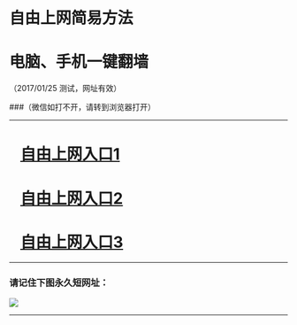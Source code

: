 # 自由上网简易方法

# 电脑、手机一键翻墙

（2017/01/25 测试，网址有效）

###（微信如打不开，请转到浏览器打开）

***


# &nbsp;&nbsp; <a href="http://fqtz-3313.fq1001.com/?uid=1 " target="_blank">自由上网入口1</a>
# &nbsp;&nbsp; <a href="http://fqtz-3314.fq1001.com/?uid=2 " target="_blank">自由上网入口2</a>
# &nbsp;&nbsp; <a href="https://github.com/ogate/ogate/blob/master/README.md?0125" target="_blank">自由上网入口3</a>
***

### 请记住下图永久短网址：

<img src="https://fqtz-999.fq1001.com/pic/yjfq-20170119ok.png" /> 


***


